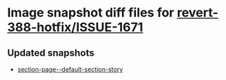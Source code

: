 # Image snapshot diff files for [revert-388-hotfix/ISSUE-1671](https://github.com/brightsitesconsulting/indy100-pwamp/pull/389)

## Updated snapshots
- [section-page--default-section-story](./section-page--default-section-story)
